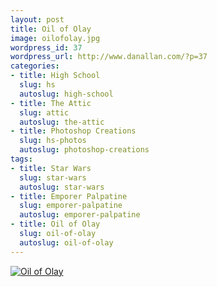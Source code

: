 ```yaml
---
layout: post
title: Oil of Olay
image: oilofolay.jpg
wordpress_id: 37
wordpress_url: http://www.danallan.com/?p=37
categories:
- title: High School
  slug: hs
  autoslug: high-school
- title: The Attic
  slug: attic
  autoslug: the-attic
- title: Photoshop Creations
  slug: hs-photos
  autoslug: photoshop-creations
tags:
- title: Star Wars
  slug: star-wars
  autoslug: star-wars
- title: Emporer Palpatine
  slug: emporer-palpatine
  autoslug: emporer-palpatine
- title: Oil of Olay
  slug: oil-of-olay
  autoslug: oil-of-olay
---
```

[![](http://www.danallan.com/wp-content/uploads/2008/08/oilofolay.jpg "Oil of Olay")](http://www.danallan.com/wp-content/uploads/2008/08/oilofolay.jpg)
